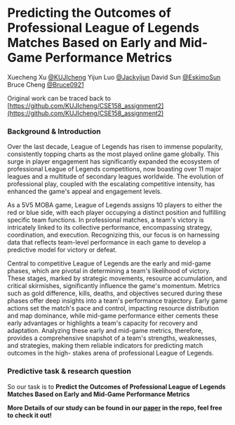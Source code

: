 # Predicting the Outcomes of Professional League of Legends Matches Based on Early and Mid-Game Performance Metrics

Xuecheng Xu [@KUJIcheng](https://github.com/KUJIcheng)  Yijun Luo [@Jackyijun](https://github.com/Jackyijun)  David Sun [@EskimoSun](https://github.com/EskimoSun)  Bruce Cheng [@Bruce0921](https://github.com/Bruce0921)  

Original work can be traced back to [https://github.com/KUJIcheng/CSE158_assignment2](https://github.com/KUJIcheng/CSE158_assignment2)  
  
### Background & Introduction
Over the last decade, League of Legends has risen to immense popularity, consistently topping charts as the most played online game globally. This surge in player engagement has significantly expanded the ecosystem of professional League of Legends competitions, now boasting over 11 major leagues and a multitude of secondary leagues worldwide. The evolution of professional play, coupled with the escalating competitive intensity, has enhanced the game's appeal and engagement levels.  
  
As a 5V5 MOBA game, League of Legends assigns 10 players to either the red or blue side, with each player occupying a distinct position and fulfilling specific team functions. In professional matches, a team's victory is intricately linked to its collective performance, encompassing strategy, coordination, and execution. Recognizing this, our focus is on harnessing data that reflects team-level performance in each game to develop a predictive model for victory or defeat.  
  
Central to competitive League of Legends are the early and mid-game phases, which are pivotal in determining a team's likelihood of victory. These stages, marked by strategic movements, resource accumulation, and critical skirmishes, significantly influence the game's momentum. Metrics such as gold difference, kills, deaths, and objectives secured during these phases offer deep insights into a team's performance trajectory. Early game actions set the match's pace and control, impacting resource distribution and map dominance, while mid-game performance either cements these early advantages or highlights a team's capacity for recovery
and adaptation. Analyzing these early and mid-game metrics, therefore, provides a comprehensive snapshot of a team's strengths, weaknesses, and strategies, making them reliable indicators for predicting match outcomes in the high- stakes arena of professional League of Legends.

### Predictive task & research question
So our task is to **Predict the Outcomes of Professional League of Legends Matches Based on Early and Mid-Game Performance Metrics**
  
**More Details of our study can be found in our [paper](https://github.com/KUJIcheng/LOL_mdterm_prediction/blob/main/Paper%20-%20League%20of%20Legends%20Data%20Prediction.pdf) in the repo, feel free to check it out!**

